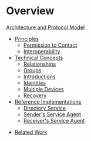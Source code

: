 # Overview

[Architecture and Protocol Model](architecture-overview.md)
- [Principles]()
	- [Permission to Contact](principles-permission.md)
	- [Interoperability](interoperability.md)
- [Technical Concepts]()
	- [Relationships](relationships.md)
	- [Groups](groups.md)
	- [Introductions](introductions.md)
	- [Identities](identities.md)
	- [Multiple Devices](devices.md)
	- [Recovery](recovery.md)
	<!-- - [Client Protocol](client-protocol.md) -->
- [Reference Implementations](reference-implementations.md)
	- [Directory Service](reference/directory-service.md)
	- [Sender's Service Agent](reference/sending-service.md)
	- [Receiver's Service Agent](reference/receiving-service.md)
<!-- - [Privacy Analysis]() -->
- [Related Work](related-work.md)
